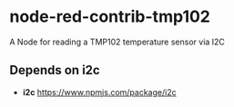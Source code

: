# node-red-contrib-tmp102
A Node for reading a TMP102 temperature sensor via I2C


## Depends on i2c

- **i2c** https://www.npmjs.com/package/i2c
